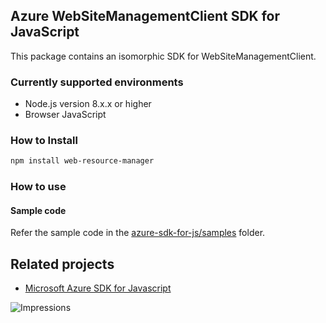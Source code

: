 ## Azure WebSiteManagementClient SDK for JavaScript

This package contains an isomorphic SDK for WebSiteManagementClient.

### Currently supported environments

- Node.js version 8.x.x or higher
- Browser JavaScript

### How to Install

```bash
npm install web-resource-manager
```

### How to use

#### Sample code

Refer the sample code in the [azure-sdk-for-js/samples](https://github.com/Azure/azure-sdk-for-js/tree/master/samples) folder.

## Related projects

- [Microsoft Azure SDK for Javascript](https://github.com/Azure/azure-sdk-for-js)


![Impressions](https://azure-sdk-impressions.azurewebsites.net/api/impressions/azure-sdk-for-js%2Fsdk%2Fcdn%2Farm-cdn%2FREADME.png)